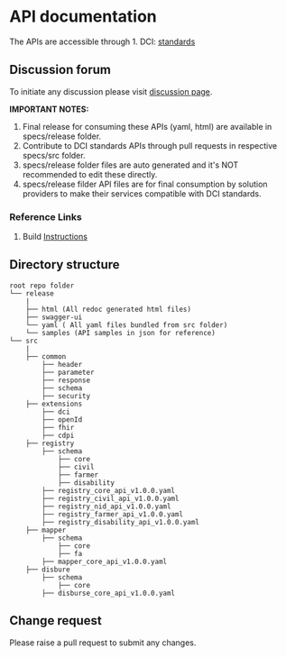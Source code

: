 # API documentation

The APIs are accessible through
    1. DCI:  [standards](https://standards.spdci.org/standards)

## Discussion forum 

To initiate any discussion please visit [discussion page](https://github.com/orgs/spdci/discussions).

**IMPORTANT NOTES:**
1. Final release for consuming these APIs (yaml, html) are available in specs/release folder.
2. Contribute to  DCI standards APIs through pull requests in  respective specs/src folder.
3. specs/release folder files are auto generated and it's NOT recommended to edit these directly. 
4. specs/release filder API files are for final consumption by solution providers to make their services compatible with  DCI standards.

### Reference Links
1. Build [Instructions](./build/build_instructions.md)

## Directory structure 

    root repo folder
    └── release
        |
        ├── html (All redoc generated html files)
        ├── swagger-ui
        └── yaml ( All yaml files bundled from src folder)
        └── samples (API samples in json for reference)
    └── src
        |
        ├── common
            ├── header
            ├── parameter
            ├── response
            ├── schema
            ├── security
        ├── extensions
            ├── dci
            ├── openId
            ├── fhir
            ├── cdpi
        ├── registry
            ├── schema
                ├── core
                ├── civil
                ├── farmer
                ├── disability
            ├── registry_core_api_v1.0.0.yaml
            ├── registry_civil_api_v1.0.0.yaml
            ├── registry_nid_api_v1.0.0.yaml
            ├── registry_farmer_api_v1.0.0.yaml
            ├── registry_disability_api_v1.0.0.yaml  
        ├── mapper
            ├── schema
                ├── core
                ├── fa
            ├── mapper_core_api_v1.0.0.yaml
        ├── disbure
            ├── schema
                ├── core
            ├── disburse_core_api_v1.0.0.yaml
                
## Change request 

Please raise a pull request to submit any changes.
